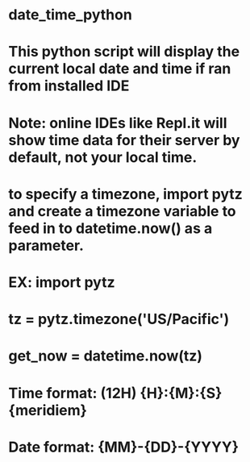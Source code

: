 # date_time_python
# 
# This python script will display the  current local date and time if ran from installed IDE
# Note: online IDEs like Repl.it will show time data for their server by default, not your local time.
#   to specify a timezone, import pytz and create a timezone variable to feed in to datetime.now() as a parameter.
#   EX: import pytz
#       tz = pytz.timezone('US/Pacific')
#       get_now = datetime.now(tz)
#
# Time format: (12H) {H}:{M}:{S} {meridiem}
# Date format: {MM}-{DD}-{YYYY}
#
